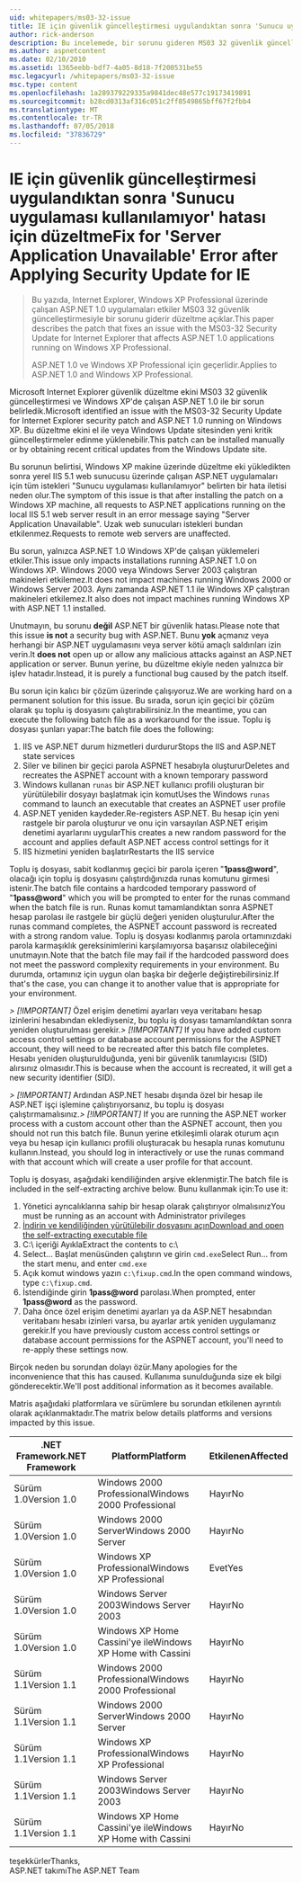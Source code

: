 ```yaml
---
uid: whitepapers/ms03-32-issue
title: IE için güvenlik güncelleştirmesi uygulandıktan sonra 'Sunucu uygulaması kullanılamıyor' hatası için düzeltme | Microsoft Docs
author: rick-anderson
description: Bu incelemede, bir sorunu gideren MS03 32 güvenlik güncelleştirmesiyle Wi üzerinde çalışan ASP.NET 1.0 uygulamaları etkiler Internet Explorer için düzeltme eki anlatılmaktadır...
ms.author: aspnetcontent
ms.date: 02/10/2010
ms.assetid: 1365eebb-bdf7-4a05-8d18-7f200531be55
msc.legacyurl: /whitepapers/ms03-32-issue
msc.type: content
ms.openlocfilehash: 1a289379229335a9841dec48e577c19173419891
ms.sourcegitcommit: b28cd0313af316c051c2ff8549865bff67f2fbb4
ms.translationtype: MT
ms.contentlocale: tr-TR
ms.lasthandoff: 07/05/2018
ms.locfileid: "37836729"
---
```

<a name="fix-for-server-application-unavailable-error-after-applying-security-update-for-ie"></a><span data-ttu-id="65c60-103">IE için güvenlik güncelleştirmesi uygulandıktan sonra 'Sunucu uygulaması kullanılamıyor' hatası için düzeltme</span><span class="sxs-lookup"><span data-stu-id="65c60-103">Fix for 'Server Application Unavailable' Error after Applying Security Update for IE</span></span>
====================
> <span data-ttu-id="65c60-104">Bu yazıda, Internet Explorer, Windows XP Professional üzerinde çalışan ASP.NET 1.0 uygulamaları etkiler MS03 32 güvenlik güncelleştirmesiyle bir sorunu giderir düzeltme açıklar.</span><span class="sxs-lookup"><span data-stu-id="65c60-104">This paper describes the patch that fixes an issue with the MS03-32 Security Update for Internet Explorer that affects ASP.NET 1.0 applications running on Windows XP Professional.</span></span>
> 
> <span data-ttu-id="65c60-105">ASP.NET 1.0 ve Windows XP Professional için geçerlidir.</span><span class="sxs-lookup"><span data-stu-id="65c60-105">Applies to ASP.NET 1.0 and Windows XP Professional.</span></span>


<span data-ttu-id="65c60-106">Microsoft Internet Explorer güvenlik düzeltme ekini MS03 32 güvenlik güncelleştirmesi ve Windows XP'de çalışan ASP.NET 1.0 ile bir sorun belirledik.</span><span class="sxs-lookup"><span data-stu-id="65c60-106">Microsoft identified an issue with the MS03-32 Security Update for Internet Explorer security patch and ASP.NET 1.0 running on Windows XP.</span></span> <span data-ttu-id="65c60-107">Bu düzeltme ekini el ile veya Windows Update sitesinden yeni kritik güncelleştirmeler edinme yüklenebilir.</span><span class="sxs-lookup"><span data-stu-id="65c60-107">This patch can be installed manually or by obtaining recent critical updates from the Windows Update site.</span></span>

<span data-ttu-id="65c60-108">Bu sorunun belirtisi, Windows XP makine üzerinde düzeltme eki yükledikten sonra yerel IIS 5.1 web sunucusu üzerinde çalışan ASP.NET uygulamaları için tüm istekleri "Sunucu uygulaması kullanılamıyor" belirten bir hata iletisi neden olur.</span><span class="sxs-lookup"><span data-stu-id="65c60-108">The symptom of this issue is that after installing the patch on a Windows XP machine, all requests to ASP.NET applications running on the local IIS 5.1 web server result in an error message saying "Server Application Unavailable".</span></span> <span data-ttu-id="65c60-109">Uzak web sunucuları istekleri bundan etkilenmez.</span><span class="sxs-lookup"><span data-stu-id="65c60-109">Requests to remote web servers are unaffected.</span></span>

<span data-ttu-id="65c60-110">Bu sorun, yalnızca ASP.NET 1.0 Windows XP'de çalışan yüklemeleri etkiler.</span><span class="sxs-lookup"><span data-stu-id="65c60-110">This issue only impacts installations running ASP.NET 1.0 on Windows XP.</span></span> <span data-ttu-id="65c60-111">Windows 2000 veya Windows Server 2003 çalıştıran makineleri etkilemez.</span><span class="sxs-lookup"><span data-stu-id="65c60-111">It does not impact machines running Windows 2000 or Windows Server 2003.</span></span> <span data-ttu-id="65c60-112">Aynı zamanda ASP.NET 1.1 ile Windows XP çalıştıran makineleri etkilemez.</span><span class="sxs-lookup"><span data-stu-id="65c60-112">It also does not impact machines running Windows XP with ASP.NET 1.1 installed.</span></span>

<span data-ttu-id="65c60-113">Unutmayın, bu sorunu **değil** ASP.NET bir güvenlik hatası.</span><span class="sxs-lookup"><span data-stu-id="65c60-113">Please note that this issue **is not** a security bug with ASP.NET.</span></span> <span data-ttu-id="65c60-114">Bunu **yok** açmanız veya herhangi bir ASP.NET uygulamasını veya server kötü amaçlı saldırıları izin verin.</span><span class="sxs-lookup"><span data-stu-id="65c60-114">It **does not** open up or allow any malicious attacks against an ASP.NET application or server.</span></span> <span data-ttu-id="65c60-115">Bunun yerine, bu düzeltme ekiyle neden yalnızca bir işlev hatadır.</span><span class="sxs-lookup"><span data-stu-id="65c60-115">Instead, it is purely a functional bug caused by the patch itself.</span></span>

<span data-ttu-id="65c60-116">Bu sorun için kalıcı bir çözüm üzerinde çalışıyoruz.</span><span class="sxs-lookup"><span data-stu-id="65c60-116">We are working hard on a permanent solution for this issue.</span></span> <span data-ttu-id="65c60-117">Bu sırada, sorun için geçici bir çözüm olarak şu toplu iş dosyasını çalıştırabilirsiniz.</span><span class="sxs-lookup"><span data-stu-id="65c60-117">In the meantime, you can execute the following batch file as a workaround for the issue.</span></span> <span data-ttu-id="65c60-118">Toplu iş dosyası şunları yapar:</span><span class="sxs-lookup"><span data-stu-id="65c60-118">The batch file does the following:</span></span>

1. <span data-ttu-id="65c60-119">IIS ve ASP.NET durum hizmetleri durdurur</span><span class="sxs-lookup"><span data-stu-id="65c60-119">Stops the IIS and ASP.NET state services</span></span>
2. <span data-ttu-id="65c60-120">Siler ve bilinen bir geçici parola ASPNET hesabıyla oluşturur</span><span class="sxs-lookup"><span data-stu-id="65c60-120">Deletes and recreates the ASPNET account with a known temporary password</span></span>
3. <span data-ttu-id="65c60-121">Windows kullanan `runas` bir ASP.NET kullanıcı profili oluşturan bir yürütülebilir dosyayı başlatmak için komut</span><span class="sxs-lookup"><span data-stu-id="65c60-121">Uses the Windows `runas` command to launch an executable that creates an ASPNET user profile</span></span>
4. <span data-ttu-id="65c60-122">ASP.NET yeniden kaydeder.</span><span class="sxs-lookup"><span data-stu-id="65c60-122">Re-registers ASP.NET.</span></span> <span data-ttu-id="65c60-123">Bu hesap için yeni rastgele bir parola oluşturur ve onu için varsayılan ASP.NET erişim denetimi ayarlarını uygular</span><span class="sxs-lookup"><span data-stu-id="65c60-123">This creates a new random password for the account and applies default ASP.NET access control settings for it</span></span>
5. <span data-ttu-id="65c60-124">IIS hizmetini yeniden başlatır</span><span class="sxs-lookup"><span data-stu-id="65c60-124">Restarts the IIS service</span></span>

<span data-ttu-id="65c60-125">Toplu iş dosyası, sabit kodlanmış geçici bir parola içeren "<strong>1pass@word</strong>", olacağı için toplu iş dosyasını çalıştırdığınızda runas komutunu girmesi istenir.</span><span class="sxs-lookup"><span data-stu-id="65c60-125">The batch file contains a hardcoded temporary password of "<strong>1pass@word</strong>" which you will be prompted to enter for the runas command when the batch file is run.</span></span> <span data-ttu-id="65c60-126">Runas komut tamamlandıktan sonra ASPNET hesap parolası ile rastgele bir güçlü değeri yeniden oluşturulur.</span><span class="sxs-lookup"><span data-stu-id="65c60-126">After the runas command completes, the ASPNET account password is recreated with a strong random value.</span></span> <span data-ttu-id="65c60-127">Toplu iş dosyası kodlanmış parola ortamınızdaki parola karmaşıklık gereksinimlerini karşılamıyorsa başarısız olabileceğini unutmayın.</span><span class="sxs-lookup"><span data-stu-id="65c60-127">Note that the batch file may fail if the hardcoded password does not meet the password complexity requirements in your environment.</span></span> <span data-ttu-id="65c60-128">Bu durumda, ortamınız için uygun olan başka bir değerle değiştirebilirsiniz.</span><span class="sxs-lookup"><span data-stu-id="65c60-128">If that's the case, you can change it to another value that is appropriate for your environment.</span></span>

<span data-ttu-id="65c60-129">*> [!IMPORTANT]* Özel erişim denetimi ayarları veya veritabanı hesap izinlerini hesabından eklediyseniz, bu toplu iş dosyası tamamlandıktan sonra yeniden oluşturulması gerekir.</span><span class="sxs-lookup"><span data-stu-id="65c60-129">*> [!IMPORTANT]* If you have added custom access control settings or database account permissions for the ASPNET account, they will need to be recreated after this batch file completes.</span></span> <span data-ttu-id="65c60-130">Hesabı yeniden oluşturulduğunda, yeni bir güvenlik tanımlayıcısı (SID) alırsınız olmasıdır.</span><span class="sxs-lookup"><span data-stu-id="65c60-130">This is because when the account is recreated, it will get a new security identifier (SID).</span></span>

<span data-ttu-id="65c60-131">*> [!IMPORTANT]* Ardından ASP.NET hesabı dışında özel bir hesap ile ASP.NET işçi işlemine çalıştırıyorsanız, bu toplu iş dosyası çalıştırmamalısınız.</span><span class="sxs-lookup"><span data-stu-id="65c60-131">*> [!IMPORTANT]* If you are running the ASP.NET worker process with a custom account other than the ASPNET account, then you should not run this batch file.</span></span> <span data-ttu-id="65c60-132">Bunun yerine etkileşimli olarak oturum açın veya bu hesap için kullanıcı profili oluşturacak bu hesapla runas komutunu kullanın.</span><span class="sxs-lookup"><span data-stu-id="65c60-132">Instead, you should log in interactively or use the runas command with that account which will create a user profile for that account.</span></span>

<span data-ttu-id="65c60-133">Toplu iş dosyası, aşağıdaki kendiliğinden arşive eklenmiştir.</span><span class="sxs-lookup"><span data-stu-id="65c60-133">The batch file is included in the self-extracting archive below.</span></span> <span data-ttu-id="65c60-134">Bunu kullanmak için:</span><span class="sxs-lookup"><span data-stu-id="65c60-134">To use it:</span></span>

1. <span data-ttu-id="65c60-135">Yönetici ayrıcalıklarına sahip bir hesap olarak çalıştırıyor olmalısınız</span><span class="sxs-lookup"><span data-stu-id="65c60-135">You must be running as an account with Administrator privileges</span></span>
2. [<span data-ttu-id="65c60-136">İndirin ve kendiliğinden yürütülebilir dosyasını açın</span><span class="sxs-lookup"><span data-stu-id="65c60-136">Download and open the self-extracting executable file</span></span>](ms03-32-issue/_static/fixup1.exe)
3. <span data-ttu-id="65c60-137">C:\ içeriği Ayıkla</span><span class="sxs-lookup"><span data-stu-id="65c60-137">Extract the contents to c:\\</span></span>
4. <span data-ttu-id="65c60-138">Select... Başlat menüsünden çalıştırın ve girin `cmd.exe`</span><span class="sxs-lookup"><span data-stu-id="65c60-138">Select Run... from the start menu, and enter `cmd.exe`</span></span>
5. <span data-ttu-id="65c60-139">Açık komut windows yazın `c:\fixup.cmd`.</span><span class="sxs-lookup"><span data-stu-id="65c60-139">In the open command windows, type `c:\fixup.cmd`.</span></span>
6. <span data-ttu-id="65c60-140">İstendiğinde girin <strong>1pass@word</strong> parolası.</span><span class="sxs-lookup"><span data-stu-id="65c60-140">When prompted, enter <strong>1pass@word</strong> as the password.</span></span>
7. <span data-ttu-id="65c60-141">Daha önce özel erişim denetimi ayarları ya da ASP.NET hesabından veritabanı hesabı izinleri varsa, bu ayarlar artık yeniden uygulamanız gerekir.</span><span class="sxs-lookup"><span data-stu-id="65c60-141">If you have previously custom access control settings or database account permissions for the ASPNET account, you'll need to re-apply these settings now.</span></span>

<span data-ttu-id="65c60-142">Birçok neden bu sorundan dolayı özür.</span><span class="sxs-lookup"><span data-stu-id="65c60-142">Many apologies for the inconvenience that this has caused.</span></span> <span data-ttu-id="65c60-143">Kullanıma sunulduğunda size ek bilgi gönderecektir.</span><span class="sxs-lookup"><span data-stu-id="65c60-143">We'll post additional information as it becomes available.</span></span>

<span data-ttu-id="65c60-144">Matris aşağıdaki platformlara ve sürümlere bu sorundan etkilenen ayrıntılı olarak açıklanmaktadır.</span><span class="sxs-lookup"><span data-stu-id="65c60-144">The matrix below details platforms and versions impacted by this issue.</span></span>

| <span data-ttu-id="65c60-145">.NET Framework</span><span class="sxs-lookup"><span data-stu-id="65c60-145">.NET Framework</span></span> | <span data-ttu-id="65c60-146">Platform</span><span class="sxs-lookup"><span data-stu-id="65c60-146">Platform</span></span> | <span data-ttu-id="65c60-147">Etkilenen</span><span class="sxs-lookup"><span data-stu-id="65c60-147">Affected</span></span> |
| --- | --- | --- |
| <span data-ttu-id="65c60-148">Sürüm 1.0</span><span class="sxs-lookup"><span data-stu-id="65c60-148">Version 1.0</span></span> | <span data-ttu-id="65c60-149">Windows 2000 Professional</span><span class="sxs-lookup"><span data-stu-id="65c60-149">Windows 2000 Professional</span></span> | <span data-ttu-id="65c60-150">Hayır</span><span class="sxs-lookup"><span data-stu-id="65c60-150">No</span></span> |
| <span data-ttu-id="65c60-151">Sürüm 1.0</span><span class="sxs-lookup"><span data-stu-id="65c60-151">Version 1.0</span></span> | <span data-ttu-id="65c60-152">Windows 2000 Server</span><span class="sxs-lookup"><span data-stu-id="65c60-152">Windows 2000 Server</span></span> | <span data-ttu-id="65c60-153">Hayır</span><span class="sxs-lookup"><span data-stu-id="65c60-153">No</span></span> |
| <span data-ttu-id="65c60-154">Sürüm 1.0</span><span class="sxs-lookup"><span data-stu-id="65c60-154">Version 1.0</span></span> | <span data-ttu-id="65c60-155">Windows XP Professional</span><span class="sxs-lookup"><span data-stu-id="65c60-155">Windows XP Professional</span></span> | <span data-ttu-id="65c60-156">Evet</span><span class="sxs-lookup"><span data-stu-id="65c60-156">Yes</span></span> |
| <span data-ttu-id="65c60-157">Sürüm 1.0</span><span class="sxs-lookup"><span data-stu-id="65c60-157">Version 1.0</span></span> | <span data-ttu-id="65c60-158">Windows Server 2003</span><span class="sxs-lookup"><span data-stu-id="65c60-158">Windows Server 2003</span></span> | <span data-ttu-id="65c60-159">Hayır</span><span class="sxs-lookup"><span data-stu-id="65c60-159">No</span></span> |
| <span data-ttu-id="65c60-160">Sürüm 1.0</span><span class="sxs-lookup"><span data-stu-id="65c60-160">Version 1.0</span></span> | <span data-ttu-id="65c60-161">Windows XP Home Cassini'ye ile</span><span class="sxs-lookup"><span data-stu-id="65c60-161">Windows XP Home with Cassini</span></span> | <span data-ttu-id="65c60-162">Hayır</span><span class="sxs-lookup"><span data-stu-id="65c60-162">No</span></span> |
| <span data-ttu-id="65c60-163">Sürüm 1.1</span><span class="sxs-lookup"><span data-stu-id="65c60-163">Version 1.1</span></span> | <span data-ttu-id="65c60-164">Windows 2000 Professional</span><span class="sxs-lookup"><span data-stu-id="65c60-164">Windows 2000 Professional</span></span> | <span data-ttu-id="65c60-165">Hayır</span><span class="sxs-lookup"><span data-stu-id="65c60-165">No</span></span> |
| <span data-ttu-id="65c60-166">Sürüm 1.1</span><span class="sxs-lookup"><span data-stu-id="65c60-166">Version 1.1</span></span> | <span data-ttu-id="65c60-167">Windows 2000 Server</span><span class="sxs-lookup"><span data-stu-id="65c60-167">Windows 2000 Server</span></span> | <span data-ttu-id="65c60-168">Hayır</span><span class="sxs-lookup"><span data-stu-id="65c60-168">No</span></span> |
| <span data-ttu-id="65c60-169">Sürüm 1.1</span><span class="sxs-lookup"><span data-stu-id="65c60-169">Version 1.1</span></span> | <span data-ttu-id="65c60-170">Windows XP Professional</span><span class="sxs-lookup"><span data-stu-id="65c60-170">Windows XP Professional</span></span> | <span data-ttu-id="65c60-171">Hayır</span><span class="sxs-lookup"><span data-stu-id="65c60-171">No</span></span> |
| <span data-ttu-id="65c60-172">Sürüm 1.1</span><span class="sxs-lookup"><span data-stu-id="65c60-172">Version 1.1</span></span> | <span data-ttu-id="65c60-173">Windows Server 2003</span><span class="sxs-lookup"><span data-stu-id="65c60-173">Windows Server 2003</span></span> | <span data-ttu-id="65c60-174">Hayır</span><span class="sxs-lookup"><span data-stu-id="65c60-174">No</span></span> |
| <span data-ttu-id="65c60-175">Sürüm 1.1</span><span class="sxs-lookup"><span data-stu-id="65c60-175">Version 1.1</span></span> | <span data-ttu-id="65c60-176">Windows XP Home Cassini'ye ile</span><span class="sxs-lookup"><span data-stu-id="65c60-176">Windows XP Home with Cassini</span></span> | <span data-ttu-id="65c60-177">Hayır</span><span class="sxs-lookup"><span data-stu-id="65c60-177">No</span></span> |

<span data-ttu-id="65c60-178">teşekkürler</span><span class="sxs-lookup"><span data-stu-id="65c60-178">Thanks,</span></span>   
 <span data-ttu-id="65c60-179">ASP.NET takımı</span><span class="sxs-lookup"><span data-stu-id="65c60-179">The ASP.NET Team</span></span>
